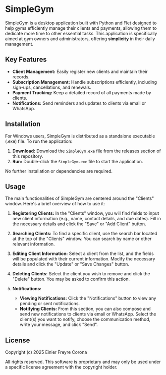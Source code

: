 # SimpleGym

SimpleGym is a desktop application built with Python and Flet designed to help gyms efficiently manage their clients and payments, allowing them to dedicate more time to other essential tasks.
This application is specifically aimed at gym owners and administrators, offering **simplicity** in their daily management.

## Key Features

* **Client Management:** Easily register new clients and maintain their records.
* **Subscription Management:** Handle subscriptions efficiently, including sign-ups, cancellations, and renewals.
* **Payment Tracking:** Keep a detailed record of all payments made by clients.
* **Notifications:** Send reminders and updates to clients via email or WhatsApp.

## Installation

For Windows users, SimpleGym is distributed as a standalone executable (.exe) file. To run the application:

1.  **Download:** Download the `SimpleGym.exe` file from the releases section of this repository.
2.  **Run:** Double-click the `SimpleGym.exe` file to start the application.

No further installation or dependencies are required.

## Usage

The main functionalities of SimpleGym are centered around the "Clients" window. Here's a brief overview of how to use it:

1.  **Registering Clients:** In the "Clients" window, you will find fields to input new client information (e.g., name, contact details, and due dates). Fill in the necessary details and click the "Save" or "Add Client" button.

2.  **Searching Clients:** To find a specific client, use the search bar located at the top of the "Clients" window. You can search by name or other relevant information.

3.  **Editing Client Information:** Select a client from the list, and the fields will be populated with their current information. Modify the necessary details and click the "Update" or "Save Changes" button.

4.  **Deleting Clients:** Select the client you wish to remove and click the "Delete" button. You may be asked to confirm this action.

5.  **Notifications:**
    * **Viewing Notifications:** Click the "Notifications" button to view any pending or sent notifications.
    * **Notifying Clients:** From this section, you can also compose and send new notifications to clients via email or WhatsApp. Select the client(s) you want to notify, choose the communication method, write your message, and click "Send".

## License

Copyright (c) 2025 Einier Freyre Corona

All rights reserved. This software is proprietary and may only be used under a specific license agreement with the copyright holder.
